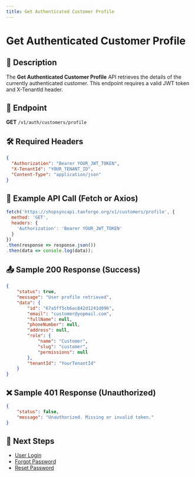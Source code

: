```yaml
---
title: Get Authenticated Customer Profile
---
```


# Get Authenticated Customer Profile

## 📌 Description
The **Get Authenticated Customer Profile** API retrieves the details of the currently authenticated customer. This endpoint requires a valid JWT token and X-TenantId header.

## 🔗 Endpoint
**GET** `/v1/auth/customers/profile`

## 🛠️ Required Headers
```json
{
  "Authorization": "Bearer YOUR_JWT_TOKEN",
  "X-TenantId": "YOUR_TENANT_ID",
  "Content-Type": "application/json"
}
```

## 📡 Example API Call (Fetch or Axios)
```javascript
fetch('https://shopsyncapi.taoforge.org/v1/customers/profile', {
  method: 'GET',
  headers: {
    'Authorization': 'Bearer YOUR_JWT_TOKEN'
  }
})
.then(response => response.json())
.then(data => console.log(data));
```

## 📤 Sample 200 Response (Success)
```json
{
    "status": true,
    "message": "User profile retrieved",
    "data": {
        "id": "67a5ff5cb6ac842d1241d096",
        "email": "customer@yopmail.com",
        "fullName": null,
        "phoneNumber": null,
        "address": null,
        "role": {
            "name": "Customer",
            "slug": "customer",
            "permissions": null
        },
        "tenantId": "YourTenantId"
    }
}
```

## ❌ Sample 401 Response (Unauthorized)
```json
{
    "status": false,
    "message": "Unauthorized. Missing or invalid token."
}
```

## 🔗 Next Steps
- [User Login](./login.md)
- [Forgot Password](./forgot-password.md)
- [Reset Password](./reset-password.md)